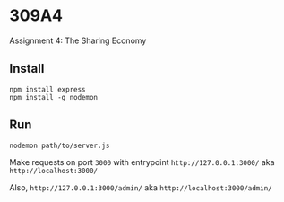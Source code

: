 # 309A4
Assignment 4: The Sharing Economy

## Install

```
npm install express
npm install -g nodemon
```

## Run

```
nodemon path/to/server.js
```

Make requests on port `3000` with entrypoint `http://127.0.0.1:3000/` aka `http://localhost:3000/`

Also, `http://127.0.0.1:3000/admin/` aka `http://localhost:3000/admin/`
